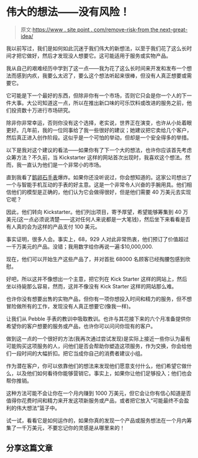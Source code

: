 # 伟大的想法——没有风险！

> 原文:[https://www . site point . com/remove-risk-from the next-great-idea/](https://www.sitepoint.com/remove-risk-from-that-next-great-idea/)

我以前写过，我们是如何如此沉迷于我们伟大的新想法，以至于我们花了这么长时间才把它做好，然后才发现没人想要它。这可能适用于服务或实物产品。

我从自己的艰难经历中学到了这一点——我为花了这么长时间来开发和发布一个想法而感到内疚，我要么太迟了，要么这个想法听起来很棒，但没有人真正想要或需要它。

它可能是下一个最好的东西，但除非你有一个市场，否则它只会是你一个人的下一件大事。大公司知道这一点，所以在推出新口味的可乐饮料或改进的服务之前，他们投资数十万进行市场研究。

除非你非常幸运，否则你没有这个选择，老实说，世界正在演变，也许从小处着眼更好。几年前，我的一位同事给了我一些很好的建议；她建议把它卖给几个客户，然后真正进入创作阶段。这似乎是一个可怕的举动，但却是一个安全得多的举措。

以下是我对这个建议的看法——如果你有了下一个大的想法，也许你应该首先考虑众筹方法？不久前，当 Kickstarter 这样的网站首次出现时，我喜欢这个想法。然而，我一直认为他们是一个非常小的市场。

直到我看了[鹅卵石手表](http://www.kickstarter.com/projects/597507018/pebble-e-paper-watch-for-iphone-and-android)爆炸。如果你还没听说过，你会想知道的。这家公司想出了一个与智能手机互动的手表的好主意。这是一个非常令人兴奋的手腕用具。他们相信他们的模型是正确的，他们认为它会做得很好，但是他们需要 40 万美元去实现它呢？

因此，他们转向 Kickstarter。他们列出项目，寄予厚望，希望能够筹集到 40 万美元(这一点必须说清楚——这对任何人来说都是一大笔钱)，然后坐下来看看是否有人真的会为这样的产品支付 100 美元。

事实证明，很多人会。事实上，68，929 人对此非常热衷，他们预订了价值超过一千万美元的产品。没错；我用数字给你再说一遍:$10,000,000.

现在，他们可以开始生产这些产品了，并对首批 68000 名顾客已经掏腰包感到欣慰。

好吧，所以这并不像想出一个主意，把它列在 Kick Starter 这样的网站上，然后坐以待毙那么容易，然而，这并不像没有 Kick Starter 这样的网站那么难。

也许你没有想要出售的实物产品，但你有一项你想投入时间和精力的服务，但不想冒险做所有的工作，发现没有人真正想要它(像我一样)。

让我们从 Pebble 手表的教训中吸取教训。也许与其花接下来的六个月准备提供你希望你的客户想要的服务或产品，也许你可以问问你现有的客户。

做到这一点的一个很好的方法(我再次通过尝试发现)是实际上接近一些你认为最有可能购买这项服务的人，问他们是否会帮助你塑造这项服务，作为交换，你会给他们一段时间的大幅折扣。把它当成你自己的消费者建议小组。

作为潜在客户，你可以依靠他们的想法来发现他们愿意支付什么，他们希望它做什么，以及他们如何看待你能够营销它。事实上，如果你让他们足够投入；他们也会帮你推销。

这种方法可能不会让你在一个月内赚到 1000 万美元，但它会让你有信心知道是否值得你花费时间和精力来开发这项新服务或产品，或者把它放入“可能最终不会盈利的伟大想法”篮子中。

试一试，看看它是如何运作的，如果你真的发现一个产品或服务想法在一个月内筹集了一千万美元，不要忘记你的灵感是从哪里来的！

## 分享这篇文章